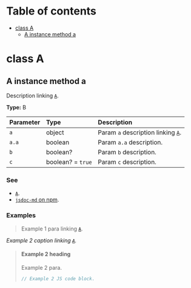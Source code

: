 # Table of contents

- [class A](#class-a)
  - [A instance method a](#a-instance-method-a)

# class A

## A instance method a

Description linking [`A`](#class-a).

**Type:** B

| Parameter | Type              | Description                                    |
| :-------- | :---------------- | :--------------------------------------------- |
| `a`       | object            | Param `a` description linking [`A`](#class-a). |
| `a.a`     | boolean           | Param `a.a` description.                       |
| `b`       | boolean?          | Param `b` description.                         |
| `c`       | boolean? = `true` | Param `c` description.                         |

### See

- [`A`](#class-a).
- [`jsdoc-md` on npm](https://npm.im/jsdoc-md).

### Examples

> Example 1 para linking [`A`](#class-a).

_Example 2 caption linking [`A`](#class-a)._

> #### Example 2 heading
>
> Example 2 para.
>
> ```js
> // Example 2 JS code block.
> ```
